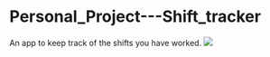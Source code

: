 # Personal_Project---Shift_tracker
An app to keep track of the shifts you have worked.
<a href='https://photos.google.com/share/AF1QipMZOx_Yzo6dYevIjI5kQvqZ4AtqKjJDpc8hRWswgX6Ej4tmSpCw3RJPdSYgnBVe9Q?key=NE5LcXpWNkk5RjJOZTBncWoyTlJzODFvS3VXNnpR&source=ctrlq.org'><img src='https://lh3.googleusercontent.com/-KOK7V2uyn5ypSwWkYSyLOhDNooWG8ISffF2O6PpJ-qO4mGTCIBgtixs-_VjeB0II38lRTQf5SwiXy_kLbkGTmxnbS4ItinFVD07a5Z89J1al_HBATpUxtYPtN0xTvObJX0rcrHrqJY' /></a>
